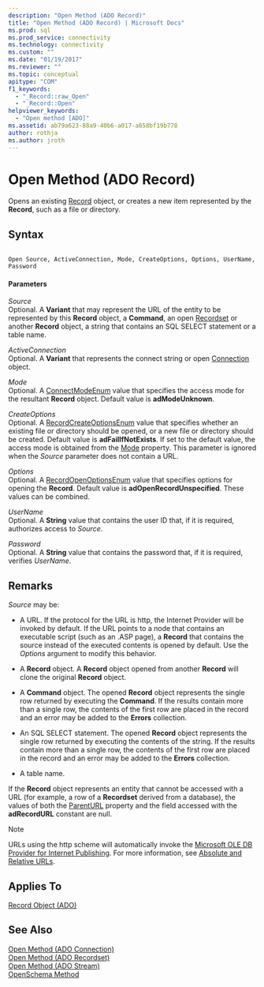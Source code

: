 ```yaml
---
description: "Open Method (ADO Record)"
title: "Open Method (ADO Record) | Microsoft Docs"
ms.prod: sql
ms.prod_service: connectivity
ms.technology: connectivity
ms.custom: ""
ms.date: "01/19/2017"
ms.reviewer: ""
ms.topic: conceptual
apitype: "COM"
f1_keywords: 
  - "_Record::raw_Open"
  - "_Record::Open"
helpviewer_keywords: 
  - "Open method [ADO]"
ms.assetid: ab79a623-88a9-40b6-a017-a658bf19b778
author: rothja
ms.author: jroth
---
```

# Open Method (ADO Record)
Opens an existing [Record](./record-object-ado.md) object, or creates a new item represented by the **Record**, such as a file or directory.  
  
## Syntax  
  
```  
  
Open Source, ActiveConnection, Mode, CreateOptions, Options, UserName, Password  
```  
  
#### Parameters  
 *Source*  
 Optional. A **Variant** that may represent the URL of the entity to be represented by this **Record** object, a **Command**, an open [Recordset](./recordset-object-ado.md) or another **Record** object, a string that contains an SQL SELECT statement or a table name.  
  
 *ActiveConnection*  
 Optional. A **Variant** that represents the connect string or open [Connection](./connection-object-ado.md) object.  
  
 *Mode*  
 Optional. A [ConnectModeEnum](./connectmodeenum.md) value that specifies the access mode for the resultant **Record** object. Default value is **adModeUnknown**.  
  
 *CreateOptions*  
 Optional. A [RecordCreateOptionsEnum](./recordcreateoptionsenum.md) value that specifies whether an existing file or directory should be opened, or a new file or directory should be created. Default value is **adFailIfNotExists**. If set to the default value, the access mode is obtained from the [Mode](./mode-property-ado.md) property. This parameter is ignored when the *Source* parameter does not contain a URL.  
  
 *Options*  
 Optional. A [RecordOpenOptionsEnum](./recordopenoptionsenum.md) value that specifies options for opening the **Record**. Default value is **adOpenRecordUnspecified**. These values can be combined.  
  
 *UserName*  
 Optional. A **String** value that contains the user ID that, if it is required, authorizes access to *Source*.  
  
 *Password*  
 Optional. A **String** value that contains the password that, if it is required, verifies *UserName*.  
  
## Remarks  
 *Source* may be:  
  
-   A URL. If the protocol for the URL is http, the Internet Provider will be invoked by default. If the URL points to a node that contains an executable script (such as an .ASP page), a **Record** that contains the source instead of the executed contents is opened by default. Use the *Options* argument to modify this behavior.  
  
-   A **Record** object. A **Record** object opened from another **Record** will clone the original **Record** object.  
  
-   A **Command** object. The opened **Record** object represents the single row returned by executing the **Command**. If the results contain more than a single row, the contents of the first row are placed in the record and an error may be added to the **Errors** collection.  
  
-   An SQL SELECT statement. The opened **Record** object represents the single row returned by executing the contents of the string. If the results contain more than a single row, the contents of the first row are placed in the record and an error may be added to the **Errors** collection.  
  
-   A table name.  
  
 If the **Record** object represents an entity that cannot be accessed with a URL (for example, a row of a **Recordset** derived from a database), the values of both the [ParentURL](./parenturl-property-ado.md) property and the field accessed with the **adRecordURL** constant are null.  
  
> [!NOTE]
>  URLs using the http scheme will automatically invoke the [Microsoft OLE DB Provider for Internet Publishing](../../guide/appendixes/microsoft-ole-db-provider-for-internet-publishing.md). For more information, see [Absolute and Relative URLs](../../guide/data/absolute-and-relative-urls.md).  
  
## Applies To  
 [Record Object (ADO)](./record-object-ado.md)  
  
## See Also  
 [Open Method (ADO Connection)](./open-method-ado-connection.md)   
 [Open Method (ADO Recordset)](./open-method-ado-recordset.md)   
 [Open Method (ADO Stream)](./open-method-ado-stream.md)   
 [OpenSchema Method](./openschema-method.md)